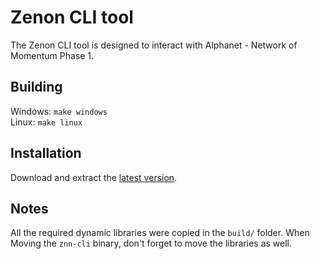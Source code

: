 # Zenon CLI tool

The Zenon CLI tool is designed to interact with Alphanet - Network of Momentum Phase 1.

## Building 
Windows: `make windows`  
Linux: `make linux`

## Installation
Download and extract the [latest version](https://github.com/hypercore-one/znn_cli_dart/releases/).

## Notes
All the required dynamic libraries were copied in the `build/` folder. When Moving the `znn-cli` binary, don't forget to move the libraries as well. 
